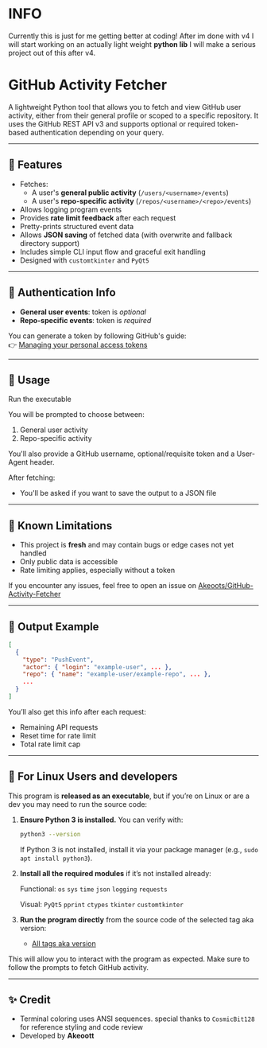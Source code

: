 # INFO
Currently this is just for me getting better at coding!
After im done with v4 I will start working on an actually light weight **python lib**
I will make a serious project out of this after v4.

# GitHub Activity Fetcher

A lightweight Python tool that allows you to fetch and view GitHub user activity, either from their general profile or scoped to a specific repository. It uses the GitHub REST API v3 and supports optional or required token-based authentication depending on your query.

---

## 🧠 Features

- Fetches:
  - A user's **general public activity** (`/users/<username>/events`)
  - A user's **repo-specific activity** (`/repos/<username>/<repo>/events`)
- Allows logging program events
- Provides **rate limit feedback** after each request
- Pretty-prints structured event data
- Allows **JSON saving** of fetched data (with overwrite and fallback directory support)
- Includes simple CLI input flow and graceful exit handling
- Designed with `customtkinter` and `PyQt5`

---


## 🔐 Authentication Info

- **General user events**: token is *optional*
- **Repo-specific events**: token is *required*

You can generate a token by following GitHub's guide:  
👉 [Managing your personal access tokens](https://docs.github.com/en/authentication/keeping-your-account-and-data-secure/managing-your-personal-access-tokens)

---

## 🚀 Usage

Run the executable

You will be prompted to choose between:
1. General user activity
2. Repo-specific activity

You'll also provide a GitHub username, optional/requisite token and a User-Agent header.

After fetching:
- You'll be asked if you want to save the output to a JSON file

---

## 🧪 Known Limitations

- This project is **fresh** and may contain bugs or edge cases not yet handled
- Only public data is accessible
- Rate limiting applies, especially without a token

If you encounter any issues, feel free to open an issue on [Akeoots/GitHub-Activity-Fetcher](https://github.com/Akeoots/GitHub-Activity-Fetcher/issues)

---

## 📁 Output Example

```json
[
  {
    "type": "PushEvent",
    "actor": { "login": "example-user", ... },
    "repo": { "name": "example-user/example-repo", ... },
    ...
  }
]
```

You’ll also get this info after each request:
- Remaining API requests
- Reset time for rate limit
- Total rate limit cap

---

## 🐧 For Linux Users and developers

This program is **released as an executable**, but if you’re on Linux or are a dev you may need to run the source code:

1. **Ensure Python 3 is installed.** You can verify with:
   ```bash
   python3 --version
   ```
   If Python 3 is not installed, install it via your package manager (e.g., `sudo apt install python3`).

2. **Install all the required modules** if it’s not installed already:

   Functional:
       `os`
       `sys`
       `time`
       `json`
       `logging`
       `requests`

   Visual:
       `PyQt5`
       `pprint`
       `ctypes`
       `tkinter`
       `customtkinter`

3. **Run the program directly** from the source code of the selected tag aka version:
   - [All tags aka version](https://github.com/Akeoottt/GitHub-Activity-Fetcher/tags)
   
This will allow you to interact with the program as expected. Make sure to follow the prompts to fetch GitHub activity.

---

## ✨ Credit

- Terminal coloring uses ANSI sequences. special thanks to `CosmicBit128` for reference styling and code review
- Developed by **Akeoott**